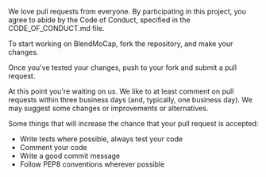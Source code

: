 We love pull requests from everyone.  By participating in this project, you agree to abide by the Code of Conduct, specified in the CODE_OF_CONDUCT.md file.

To start working on BlendMoCap, fork the repository, and make your changes.

Once you've tested your changes, push to your fork and submit a pull request.

At this point you're waiting on us. We like to at least comment on pull requests within three business days (and, typically, one business day). We may suggest some changes or improvements or alternatives.

Some things that will increase the chance that your pull request is accepted:

* Write tests where possible, always test your code
* Comment your code
* Write a good commit message
* Follow PEP8 conventions wherever possible
